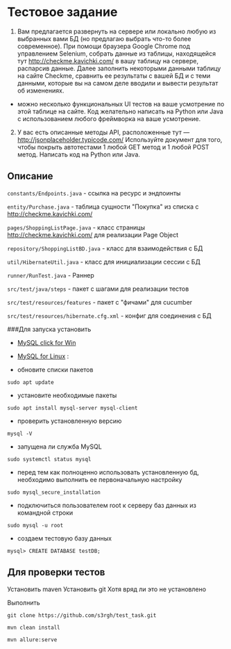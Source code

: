 # Тестовое задание

1. Вам предлагается развернуть на сервере или локально любую из выбранных вами БД (но предлагаю выбрать что-то более современное). При помощи браузера Google Chrome под управлением Selenium, собрать данные из таблицы, находящейся тут http://checkme.kavichki.com/ в вашу таблицу на сервере, распарсив данные. Далее заполнить некоторыми данными таблицу на сайте Сheckme, сравнить ее результаты с вашей БД и с теми данными, которые вы на самом деле вводили и вывести результат об изменениях.
+ можно несколько функциональных UI тестов на ваше усмотрение по этой таблице на сайте. Код желательно написать на Python или Java с использованием любого фреймворка на ваше усмотрение.

2. У вас есть описанные методы API, расположенные тут — http://jsonplaceholder.typicode.com/ Используйте документ для того, чтобы покрыть автотестами 1 любой GET метод и 1 любой POST метод. Написать код на Python или Java.
   
## Описание

`constants/Endpoints.java`  - ссылка на ресурс и эндпоинты

`entity/Purchase.java`      - таблица сущности "Покупка" из списка с http://checkme.kavichki.com/

`pages/ShoppingListPage.java` - класс страницы http://checkme.kavichki.com/ для реализации Page Object

`repository/ShoppingListBD.java` - класс для взаимодействия с БД

`util/HibernateUtil.java` - класс для инициализации сессии с БД

`runner/RunTest.java` - Раннер

`src/test/java/steps` - пакет с шагами для реализации тестов

`src/test/resources/features` - пакет с "фичами" для cucumber

`src/test/resources/hibernate.cfg.xml` - конфиг для соединения с БД

###Для запуска установить

- [MySQL click for Win](https://dev.mysql.com/downloads/installer/)
  
- [MySQL for Linux](https://losst.ru/ustanovka-mysql-ubuntu-16-04) :


- обновите списки пакетов

 `sudo apt update`
- установите необходимые пакеты
  
`sudo apt install mysql-server mysql-client`
- проверить установленную версию
  
`mysql -V`
  
 - запущена ли служба MySQL
   
`sudo systemctl status mysql`

- перед тем как полноценно использовать установленную бд, необходимо выполнить ее первоначальную настройку
  
`sudo mysql_secure_installation`
  
 - подключиться пользователем root к серверу баз данных из командной строки

`sudo mysql -u root`

- создаем тестовую базу данных

`mysql> CREATE DATABASE testDB;`


## Для проверки тестов

Установить maven
Установить git 
Хотя вряд ли это не установлено

Выполнить

`git clone https://github.com/s3rgh/test_task.git`

`mvn clean install`

`mvn allure:serve`